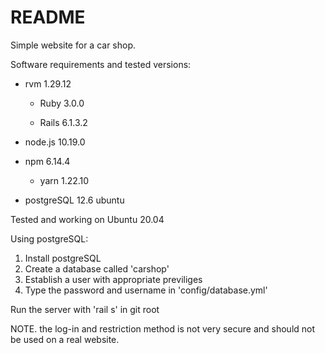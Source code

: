 # README

Simple website for a car shop.

Software requirements and tested versions:

* rvm 1.29.12

  * Ruby 3.0.0 

  * Rails 6.1.3.2
  
* node.js 10.19.0
  
* npm 6.14.4

  * yarn 1.22.10
  
* postgreSQL 12.6 ubuntu

Tested and working on Ubuntu 20.04

Using postgreSQL: 

1. Install postgreSQL
2. Create a database called 'carshop'
3. Establish a user with appropriate previliges
4. Type the password and username in 'config/database.yml'

Run the server with 'rail s' in git root

NOTE. the log-in and restriction method is not very secure and should not be used on a real website.


